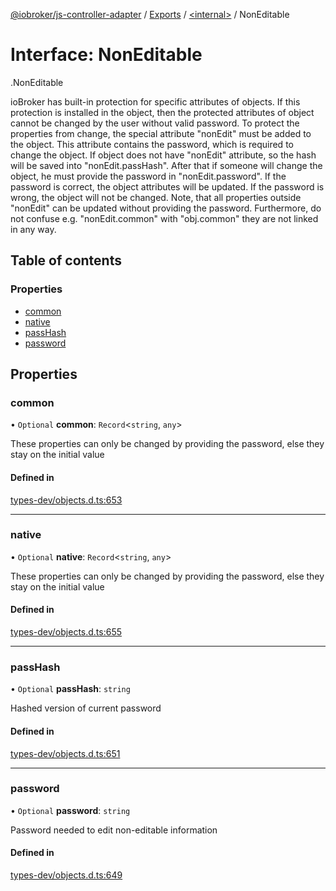 [@iobroker/js-controller-adapter](../README.md) / [Exports](../modules.md) / [<internal\>](../modules/internal_.md) / NonEditable

# Interface: NonEditable

[<internal>](../modules/internal_.md).NonEditable

ioBroker has built-in protection for specific attributes of objects. If this protection is installed in the object, then the protected attributes of object cannot be changed by the user without valid password.
To protect the properties from change, the special attribute "nonEdit" must be added to the object. This attribute contains the password, which is required to change the object.
If object does not have "nonEdit" attribute, so the hash will be saved into "nonEdit.passHash". After that if someone will change the object, he must provide the password in "nonEdit.password".
If the password is correct, the object attributes will be updated. If the password is wrong, the object will not be changed.
Note, that all properties outside "nonEdit" can be updated without providing the password. Furthermore, do not confuse e.g. "nonEdit.common" with "obj.common" they are not linked in any way.

## Table of contents

### Properties

- [common](internal_.NonEditable.md#common)
- [native](internal_.NonEditable.md#native)
- [passHash](internal_.NonEditable.md#passhash)
- [password](internal_.NonEditable.md#password)

## Properties

### common

• `Optional` **common**: `Record`<`string`, `any`\>

These properties can only be changed by providing the password, else they stay on the initial value

#### Defined in

[types-dev/objects.d.ts:653](https://github.com/ioBroker/ioBroker.js-controller/blob/9ced50d9/packages/types-dev/objects.d.ts#L653)

___

### native

• `Optional` **native**: `Record`<`string`, `any`\>

These properties can only be changed by providing the password, else they stay on the initial value

#### Defined in

[types-dev/objects.d.ts:655](https://github.com/ioBroker/ioBroker.js-controller/blob/9ced50d9/packages/types-dev/objects.d.ts#L655)

___

### passHash

• `Optional` **passHash**: `string`

Hashed version of current password

#### Defined in

[types-dev/objects.d.ts:651](https://github.com/ioBroker/ioBroker.js-controller/blob/9ced50d9/packages/types-dev/objects.d.ts#L651)

___

### password

• `Optional` **password**: `string`

Password needed to edit non-editable information

#### Defined in

[types-dev/objects.d.ts:649](https://github.com/ioBroker/ioBroker.js-controller/blob/9ced50d9/packages/types-dev/objects.d.ts#L649)

